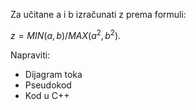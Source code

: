 Za učitane a i b izračunati z prema formuli:

$z=MIN(a,b)/MAX(a^2,b^2)$.

Napraviti:
* Dijagram toka
* Pseudokod
* Kod u C++

